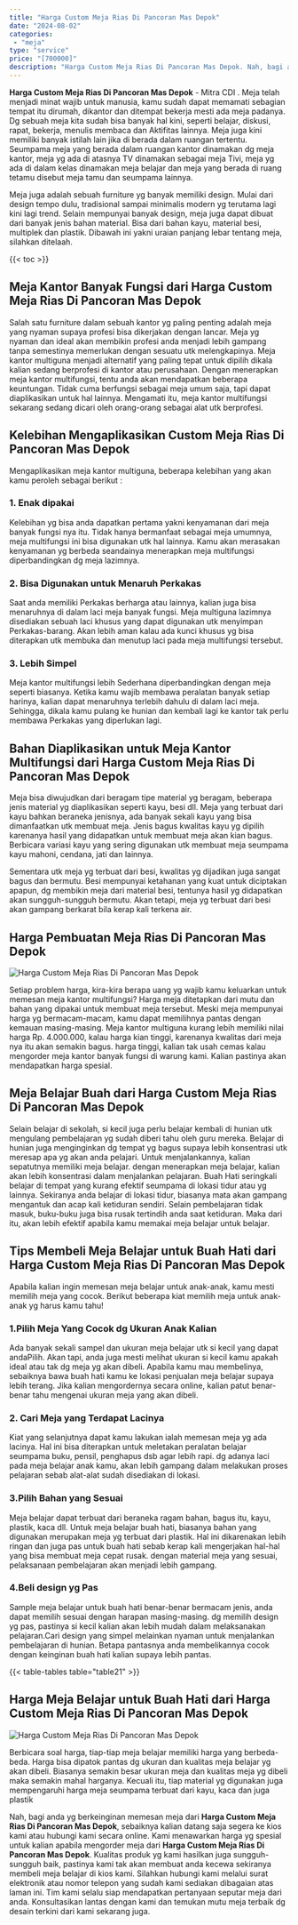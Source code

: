 ```yaml
---
title: "Harga Custom Meja Rias Di Pancoran Mas Depok"
date: "2024-08-02"
categories:
 - "meja"
type: "service"
price: "[700000]"
description: "Harga Custom Meja Rias Di Pancoran Mas Depok. Nah, bagi anda yg berkeinginan memesan meja dari **Harga Custom Meja Rias Di Pancoran Mas Depok**, sebaiknya ka..."
---
```


**Harga Custom Meja Rias Di Pancoran Mas Depok** - Mitra CDI . Meja telah menjadi minat wajib untuk manusia, kamu sudah dapat memamati sebagian tempat itu dirumah, dikantor dan ditempat bekerja mesti ada meja padanya. Dg sebuah meja kita sudah bisa banyak hal kini, seperti belajar, diskusi, rapat, bekerja, menulis membaca dan Aktifitas lainnya. Meja juga kini memiliki banyak istilah lain jika di berada dalam ruangan tertentu. Seumpama meja yang berada dalam ruangan kantor dinamakan dg meja kantor, meja yg ada di atasnya TV dinamakan sebagai meja Tivi, meja yg ada di dalam kelas dinamakan meja belajar dan meja yang berada di ruang tetamu disebut meja tamu dan seumpama lainnya.

Meja juga adalah sebuah furniture yg banyak memiliki design. Mulai dari design tempo dulu, tradisional sampai minimalis modern yg terutama lagi kini lagi trend. Selain mempunyai banyak design, meja juga dapat dibuat dari banyak jenis bahan material. Bisa dari bahan kayu, material besi, multiplek dan plastik. Dibawah ini yakni uraian panjang lebar tentang meja, silahkan ditelaah.

{{< toc >}}

## Meja Kantor Banyak Fungsi dari Harga Custom Meja Rias Di Pancoran Mas Depok

Salah satu furniture dalam sebuah kantor yg paling penting adalah meja yang nyaman supaya profesi bisa dikerjakan dengan lancar. Meja yg nyaman dan ideal akan membikin profesi anda menjadi lebih gampang tanpa semestinya memerlukan dengan sesuatu utk melengkapinya. Meja kantor multiguna menjadi alternatif yang paling tepat untuk dipilih dikala kalian sedang berprofesi di kantor atau perusahaan. Dengan menerapkan meja kantor multifungsi, tentu anda akan mendapatkan beberapa keuntungan. Tidak cuma berfungsi sebagai meja umum saja, tapi dapat diaplikasikan untuk hal lainnya. Mengamati itu, meja kantor multifungsi sekarang sedang dicari oleh orang-orang sebagai alat utk berprofesi.

## Kelebihan Mengaplikasikan Custom Meja Rias Di Pancoran Mas Depok

Mengaplikasikan meja kantor multiguna, beberapa kelebihan yang akan kamu peroleh sebagai berikut :

### 1\. Enak dipakai

Kelebihan yg bisa anda dapatkan pertama yakni kenyamanan dari meja banyak fungsi nya itu. Tidak hanya bermanfaat sebagai meja umumnya, meja multifungsi ini bisa digunakan utk hal lainnya. Kamu akan merasakan kenyamanan yg berbeda seandainya menerapkan meja multifungsi diperbandingkan dg meja lazimnya.

### 2\. Bisa Digunakan untuk Menaruh Perkakas

Saat anda memiliki Perkakas berharga atau lainnya, kalian juga bisa menaruhnya di dalam laci meja banyak fungsi. Meja multiguna lazimnya disediakan sebuah laci khusus yang dapat digunakan utk menyimpan Perkakas-barang. Akan lebih aman kalau ada kunci khusus yg bisa diterapkan utk membuka dan menutup laci pada meja multifungsi tersebut.

### 3\. Lebih Simpel

Meja kantor multifungsi lebih Sederhana diperbandingkan dengan meja seperti biasanya. Ketika kamu wajib membawa peralatan banyak setiap harinya, kalian dapat menaruhnya terlebih dahulu di dalam laci meja. Sehingga, dikala kamu pulang ke hunian dan kembali lagi ke kantor tak perlu membawa Perkakas yang diperlukan lagi.

## Bahan Diaplikasikan untuk Meja Kantor Multifungsi dari Harga Custom Meja Rias Di Pancoran Mas Depok

Meja bisa diwujudkan dari beragam tipe material yg beragam, beberapa jenis material yg diaplikasikan seperti kayu, besi dll. Meja yang terbuat dari kayu bahkan beraneka jenisnya, ada banyak sekali kayu yang bisa dimanfaatkan utk membuat meja. Jenis bagus kwalitas kayu yg dipilih karenanya hasil yang didapatkan untuk membuat meja akan kian bagus. Berbicara variasi kayu yang sering digunakan utk membuat meja seumpama kayu mahoni, cendana, jati dan lainnya.

Sementara utk meja yg terbuat dari besi, kwalitas yg dijadikan juga sangat bagus dan bermutu. Besi mempunyai ketahanan yang kuat untuk diciptakan apapun, dg membikin meja dari material besi, tentunya hasil yg didapatkan akan sungguh-sungguh bermutu. Akan tetapi, meja yg terbuat dari besi akan gampang berkarat bila kerap kali terkena air.

## Harga Pembuatan Meja Rias Di Pancoran Mas Depok

![Harga Custom Meja Rias Di Pancoran Mas Depok](/images/meja/meja-dewasa-026.jpg)

Setiap problem harga, kira-kira berapa uang yg wajib kamu keluarkan untuk memesan meja kantor multifungsi? Harga meja ditetapkan dari mutu dan bahan yang dipakai untuk membuat meja tersebut. Meski meja mempunyai harga yg bermacam-macam, kamu dapat memilihnya pantas dengan kemauan masing-masing. Meja kantor multiguna kurang lebih memiliki nilai harga Rp. 4.000.000, kalau harga kian tinggi, karenanya kwalitas dari meja nya itu akan semakin bagus. harga tinggi, kalian tak usah cemas kalau mengorder meja kantor banyak fungsi di warung kami. Kalian pastinya akan mendapatkan harga spesial.

## Meja Belajar Buah dari Harga Custom Meja Rias Di Pancoran Mas Depok

Selain belajar di sekolah, si kecil juga perlu belajar kembali di hunian utk mengulang pembelajaran yg sudah diberi tahu oleh guru mereka. Belajar di hunian juga menginginkan dg tempat yg bagus supaya lebih konsentrasi utk meresap apa yg akan anda pelajari. Untuk menjalankannya, kalian sepatutnya memiliki meja belajar. dengan menerapkan meja belajar, kalian akan lebih konsentrasi dalam menjalankan pelajaran. Buah Hati seringkali belajar di tempat yang kurang efektif seumpama di lokasi tidur atau yg lainnya. Sekiranya anda belajar di lokasi tidur, biasanya mata akan gampang mengantuk dan acap kali ketiduran sendiri. Selain pembelajaran tidak masuk, buku-buku juga bisa rusak tertindih anda saat ketiduran. Maka dari itu, akan lebih efektif apabila kamu memakai meja belajar untuk belajar.

## Tips Membeli Meja Belajar untuk Buah Hati dari Harga Custom Meja Rias Di Pancoran Mas Depok

Apabila kalian ingin memesan meja belajar untuk anak-anak, kamu mesti memilih meja yang cocok. Berikut beberapa kiat memilih meja untuk anak-anak yg harus kamu tahu!

### 1.Pilih Meja Yang Cocok dg Ukuran Anak Kalian

Ada banyak sekali sampel dan ukuran meja belajar utk si kecil yang dapat andaPilih. Akan tapi, anda juga mesti melihat ukuran si kecil kamu apakah ideal atau tak dg meja yg akan dibeli. Apabila kamu mau membelinya, sebaiknya bawa buah hati kamu ke lokasi penjualan meja belajar supaya lebih terang. Jika kalian mengordernya secara online, kalian patut benar-benar tahu mengenai ukuran meja yang akan dibeli.

### 2\. Cari Meja yang Terdapat Lacinya

Kiat yang selanjutnya dapat kamu lakukan ialah memesan meja yg ada lacinya. Hal ini bisa diterapkan untuk meletakan peralatan belajar seumpama buku, pensil, penghapus dsb agar lebih rapi. dg adanya laci pada meja belajar anak kamu, akan lebih gampang dalam melakukan proses pelajaran sebab alat-alat sudah disediakan di lokasi.

### 3.Pilih Bahan yang Sesuai

Meja belajar dapat terbuat dari beraneka ragam bahan, bagus itu, kayu, plastik, kaca dll. Untuk meja belajar buah hati, biasanya bahan yang digunakan merupakan meja yg terbuat dari plastik. Hal ini dikarenakan lebih ringan dan juga pas untuk buah hati sebab kerap kali mengerjakan hal-hal yang bisa membuat meja cepat rusak. dengan material meja yang sesuai, pelaksanaan pembelajaran akan menjadi lebih gampang.

### 4.Beli design yg Pas

Sample meja belajar untuk buah hati benar-benar bermacam jenis, anda dapat memilih sesuai dengan harapan masing-masing. dg memilih design yg pas, pastinya si kecil kalian akan lebih mudah dalam melaksanakan pelajaran.Cari design yang simpel melainkan nyaman untuk menjalankan pembelajaran di hunian. Betapa pantasnya anda membelikannya cocok dengan keinginan buah hati kalian supaya lebih pantas.

{{< table-tables table="table21" >}}

## Harga Meja Belajar untuk Buah Hati dari Harga Custom Meja Rias Di Pancoran Mas Depok

![Harga Custom Meja Rias Di Pancoran Mas Depok](/images/meja/meja-anak-006.jpg)

Berbicara soal harga, tiap-tiap meja belajar memiliki harga yang berbeda-beda. Harga bisa dipatok pantas dg ukuran dan kualitas meja belajar yg akan dibeli. Biasanya semakin besar ukuran meja dan kualitas meja yg dibeli maka semakin mahal harganya. Kecuali itu, tiap material yg digunakan juga mempengaruhi harga meja seumpama terbuat dari kayu, kaca dan juga plastik

Nah, bagi anda yg berkeinginan memesan meja dari **Harga Custom Meja Rias Di Pancoran Mas Depok**, sebaiknya kalian datang saja segera ke kios kami atau hubungi kami secara online. Kami menawarkan harga yg spesial untuk kalian apabila mengorder meja dari **Harga Custom Meja Rias Di Pancoran Mas Depok**. Kualitas produk yg kami hasilkan juga sungguh-sungguh baik, pastinya kami tak akan membuat anda kecewa sekiranya membeli meja belajar di kios kami. Silahkan hubungi kami melalui surat elektronik atau nomor telepon yang sudah kami sediakan dibagaian atas laman ini. Tim kami selalu siap mendapatkan pertanyaan seputar meja dari anda. Konsultasikan lantas dengan kami dan temukan mutu meja terbaik dg desain terkini dari kami sekarang juga.
